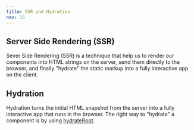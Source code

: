 ```yaml
---
title: SSR and Hydration
nav: 15
---
```


## Server Side Rendering (SSR)

Sever Side Rendering (SSR) is a technique that help us to render our components into
HTML strings on the server, send them directly to the browser, and finally "hydrate" the
static markup into a fully interactive app on the client.

## Hydration

Hydration turns the initial HTML snapshot from the server into a fully interactive app
that runs in the browser. The right way to "hydrate" a component is by using [hydrateRoot](https://react.dev/reference/react-dom/client/hydrateRoot).
